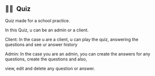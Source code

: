 ## 🧠📝 &nbsp;Quiz

  Quiz made for a school practice. 

  In this Quiz, u can be an admin or a client.

  Client: In the case u are a client, u can play the quiz, answering the questions and see ur answer history

  Admin: In the case you are an admin, you can create the answers for any questions, create the questions and also,
  
  view, edit and delete any question or answer.
